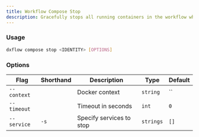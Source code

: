 ```yaml
---
title: Workflow Compose Stop 
description: Gracefully stops all running containers in the workflow while preserving data volumes
---
```


### Usage

```bash [Terminal]
dxflow compose stop <IDENTITY> [OPTIONS]
```

### Options

| Flag | Shorthand | Description | Type | Default |
|------|-----------|-------------|------|---------|
| `--context` |  | Docker context | `string` | `` |
| `--timeout` |  | Timeout in seconds | `int` | `0` |
| `--service` | `-s` | Specify services to stop | `strings` | `[]` |

